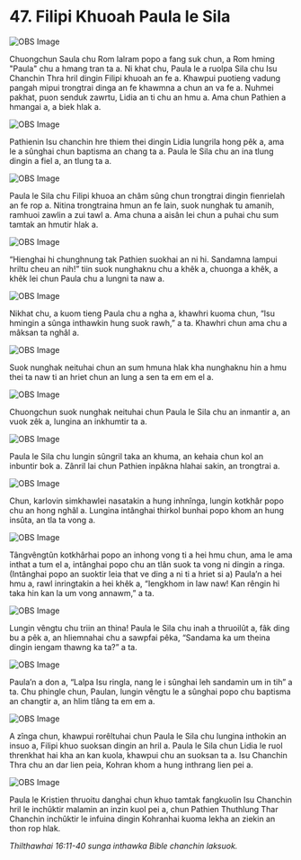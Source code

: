 # 47. Filipi Khuoah Paula le Sila

![OBS Image](https://cdn.door43.org/obs/jpg/360px/obs-en-47-01.jpg)

Chuongchun Saula chu Rom lalram popo a fang suk chun, a Rom hming "Paula" chu a hmang tran ta a. Ni khat chu, Paula le a ruolpa Sila chu Isu Chanchin Thra hril dingin Filipi khuoah an fe a. Khawpui puotieng vadung pangah mipui trongtrai dinga an fe khawmna a chun an va fe a. Nuhmei pakhat, puon senduk zawrtu, Lidia an ti chu an hmu a. Ama chun Pathien a hmangai a, a biek hlak a.

![OBS Image](https://cdn.door43.org/obs/jpg/360px/obs-en-47-02.jpg)

Pathienin Isu chanchin hre thiem thei dingin Lidia lungrila hong pêk a, ama le a sûnghai chun baptisma an chang ta a. Paula le Sila chu an ina tlung dingin a fiel a, an tlung ta a.

![OBS Image](https://cdn.door43.org/obs/jpg/360px/obs-en-47-03.jpg)

Paula le Sila chu Filipi khuoa an châm sûng chun trongtrai dingin fienrielah an fe rop a. Nitina trongtraina hmun an fe lain, suok nunghak tu amanih, ramhuoi zawlin a zui tawl a. Ama chuna a aisân lei chun a puhai chu sum tamtak an hmutir hlak a.

![OBS Image](https://cdn.door43.org/obs/jpg/360px/obs-en-47-04.jpg)

“Hienghai hi chunghnung tak Pathien suokhai an ni hi. Sandamna lampui hriltu cheu an nih!” tiin suok nunghaknu chu a khêk a, chuonga a khêk, a khêk lei chun Paula chu a lungni ta naw a.

![OBS Image](https://cdn.door43.org/obs/jpg/360px/obs-en-47-05.jpg)

Nikhat chu, a kuom tieng Paula chu a ngha a, khawhri kuoma chun, “Isu hmingin a sûnga inthawkin hung suok rawh,” a ta. Khawhri chun ama chu a mâksan ta nghâl a.

![OBS Image](https://cdn.door43.org/obs/jpg/360px/obs-en-47-06.jpg)

Suok nunghak neituhai chun an sum hmuna hlak kha nunghaknu hin a hmu thei ta naw ti an hriet chun an lung a sen ta em em el a.

![OBS Image](https://cdn.door43.org/obs/jpg/360px/obs-en-47-07.jpg)

Chuongchun suok nunghak neituhai chun Paula le Sila chu an inmantir a, an vuok zêk a, lungina an inkhumtir ta a.

![OBS Image](https://cdn.door43.org/obs/jpg/360px/obs-en-47-08.jpg)

Paula le Sila chu lungin sûngril taka an khuma, an kehaia chun kol an inbuntir bok a. Zânril lai chun Pathien inpâkna hlahai sakin, an trongtrai a.

![OBS Image](https://cdn.door43.org/obs/jpg/360px/obs-en-47-09.jpg)

Chun, karlovin simkhawlei nasatakin a hung inhnînga, lungin kotkhâr popo chu an hong nghâl a. Lungina intânghai thirkol bunhai popo khom an hung insûta, an tla ta vong a.

![OBS Image](https://cdn.door43.org/obs/jpg/360px/obs-en-47-10.jpg)

Tângvêngtûn kotkhârhai popo an inhong vong ti a hei hmu chun, ama le ama inthat a tum el a, intânghai popo chu an tlân suok ta vong ni dingin a ringa. (Intânghai popo an suoktir leia that ve ding a ni ti a hriet si a) Paula’n a hei hmu a, rawl inringtakin a hei khêk a, “Iengkhom in law naw! Kan rêngin hi taka hin kan la um vong annawm,” a ta.

![OBS Image](https://cdn.door43.org/obs/jpg/360px/obs-en-47-11.jpg)

Lungin vêngtu chu triin an thina! Paula le Sila chu inah a thruoilût a, fâk ding bu a pêk a, an hliemnahai chu a sawpfai pêka, “Sandama ka um theina dingin iengam thawng ka ta?” a ta.

![OBS Image](https://cdn.door43.org/obs/jpg/360px/obs-en-47-12.jpg)

Paula’n a don a, “Lalpa Isu ringla, nang le i sûnghai leh sandamin um in tih” a ta. Chu phingle chun, Paulan, lungin vêngtu le a sûnghai popo chu baptisma an changtir a, an hlim tlâng ta em em a.

![OBS Image](https://cdn.door43.org/obs/jpg/360px/obs-en-47-13.jpg)

A zînga chun, khawpui rorêltuhai chun Paula le Sila chu lungina inthokin an insuo a, Filipi khuo suoksan dingin an hril a. Paula le Sila chun Lidia le ruol threnkhat hai kha an kan kuola, khawpui chu an suoksan ta a. Isu Chanchin Thra chu an dar lien peia, Kohran khom a hung inthrang lien pei a.

![OBS Image](https://cdn.door43.org/obs/jpg/360px/obs-en-47-14.jpg)

Paula le Kristien thruoitu danghai chun khuo tamtak fangkuolin Isu Chanchin hril le inchûktir malamin an inzin kuol pei a, chun Pathien Thuthlung Thar Chanchin inchûktir le infuina dingin Kohranhai kuoma lekha an ziekin an thon rop hlak.

_Thilthawhai 16:11-40 sunga inthawka Bible chanchin laksuok._